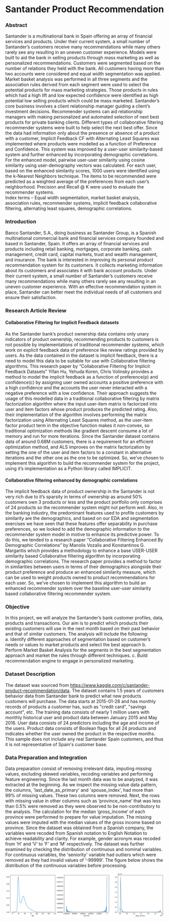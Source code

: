 # Santander Product Recommendation

### Abstract

Santander is a multinational bank in Spain offering an array of financial services and products. Under their current system, a small number of Santander’s customers receive many recommendations while many others rarely see any resulting in an uneven customer experience. Models were built to aid the bank in selling products through mass marketing as well as personalized recommendations.
Customers were segmented based on the number of relations they held with the bank. All customers having more than two accounts were considered and equal width segmentation was applied. Market basket analysis was performed in all three segments and the association rules derived from each segment were used to select the potential products for mass marketing strategies. Those products in rules which had a high lift and low expected confidence were identified as high potential low selling products which could be mass marketed. 
Santander’s core business involves a client relationship manager guiding a client’s investment decisions.  Recommender systems can aid relationship managers with making personalized and automated selection of next best products for private banking clients. Different types of collaborative filtering recommender systems were built to help select the next best offer. Since the data had information only about the presence or absence of a product with a customer, Implicit Feedback CF with Alternating Least Squares was implemented where products were modelled as a function of Preference and Confidence. This system was improved by a user-user similarity-based system and further enhanced by incorporating demographic correlations. For the enhanced model, pairwise user-user similarity using cosine similarity using user-demography vectors was calculated. For each user, based on the enhanced similarity scores, 1000 users were identified using the k-Nearest Neighbors technique. The items to be recommended were predicted as a weighted average of the preferences from each user’s neighborhood. Precision and Recall @ K were used to evaluate the recommender systems.  
Index terms – Equal width segmentation, market basket analysis, association rules, recommender systems, implicit feedback collaborative filtering, alternating least squares, demographic correlations.

### Introduction

Banco Santander, S.A., doing business as Santander Group, is a Spanish multinational commercial bank and financial services company founded and based in Santander, Spain. It offers an array of financial services and products including retail banking, mortgages, corporate banking, cash management, credit card, capital markets, trust and wealth management, and insurance. The bank is interested in improving its personal product recommendation system for its customers. It collects marketing information about its customers and associates it with bank account products. Under their current system, a small number of Santander’s customers receive many recommendations while many others rarely see any resulting in an uneven customer experience. With an effective recommendation system in place, Santander can better meet the individual needs of all customers and ensure their satisfaction.

### Research Article Review

#### Collaborative Filtering for Implicit Feedback datasets

As the Santander bank’s product ownership data contains only unary indicators of product ownership, recommending products to customers is not possible by implementations of traditional recommender systems, which work on explicit feedback data of preference like review ratings provided by users. As the data contained in the dataset is implicit feedback, there is a need to model this data to be suitable for use with Collaborative filtering algorithms. This research paper by “Collaborative Filtering for Implicit Feedback Datasets” Yifan Hu, Yehuda Koren, Chris Volinsky provides a method to model the implicit feedback as a function of preference(p) and confidence(c) by assigning user owned accounts a positive preference with a high confidence and the accounts the user never interacted with a negative preference with a low confidence. Their approach suggests the usage of this modelled data in a traditional collaborative filtering by matrix factorization algorithm where the input user-item matrix is factorized into user and item factors whose product produces the predicted rating. Also, their implementation of the algorithm involves performing the matrix factorization using Alternating Least Squares method, as the user-item factor product term in the objective function makes it non-convex, so traditional optimization methods like gradient descent consume a lot of memory and run for more iterations. Since the Santander dataset contains data of around 0.68M customers, there is a requirement for an efficient optimization method, and ALS improves on the matrix factorization by setting the one of the user and item factors to a constant in alternative iterations and the other one as the one to be optimized. So, we’ve chosen to implement this algorithm to build the recommender system for the project, using it’s implementation as a Python library called IMPLICIT.

#### Collaborative filtering enhanced by demographic correlations

The implicit feedback data of product ownership in the Santander is not very rich due to it’s sparsity in terms of ownership as around 50% customers own 3 products or less and the product portfolio only comprises of 24 products so the recommender system might not perform well. Also, in the banking industry, the predominant features used to profile customers by similarity are the demographics, and based on our EDA and segmentation exercises we have seen that these features offer separability in purchase preferences, so we looked to add the demographic information to the recommender system model in motive to enhance its predictive power. To do this, we tended to a research paper “Collaborative Filtering Enhanced By Demographic Correlations” by Manolis Vozalis and Konstantinos G. Margaritis which provides a methodology to enhance a base USER-USER similarity based Collaborative filtering algorithm by incorporating demographic correlations. The research paper provides a method to factor in similarities between users in terms of their demographics alongside their product preference and produce an enhanced similarity measure, which can be used to weight products owned to product recommendations for each user. So, we’ve chosen to implement this algorithm to build an enhanced recommender system over the baseline user-user similarity based collaborative filtering recommender system.

### Objective

In this project, we will analyze the Santander’s bank customer profiles, data, products and transactions. Our aim is to predict which products their existing customers will use in the next month based on their past behavior and that of similar customers.  The analysis will include the following:  
a.	Identify different approaches of segmentation based on customer’s needs or values to market products and select the best approach
b.	Perform Market Basket Analysis for the segments in the best segmentation approach and market the rules through different techniques.
c.	Build recommendation engine to engage in personalized marketing.

### Dataset Description

The dataset was sourced from https://www.kaggle.com/c/santander-product-recommendation/data. The dataset contains 1.5 years of customers behavior data from Santander bank to predict what new products customers will purchase. The data starts at 2015-01-28 and has monthly records of products a customer has, such as "credit card", "savings account", etc. The training data consists of nearly 1 million users with monthly historical user and product data between January 2015 and May 2016. User data consists of 24 predictors including the age and income of the users. Product data consists of Boolean flags for all 24 products and indicates whether the user owned the product in the respective months. This sample does not include any real Santander Spain customers, and thus it is not representative of Spain's customer base.

### Data Preparation and Integration

Data preparation consist of removing irrelevant data, imputing missing values, excluding skewed variables, recoding variables and performing feature engineering. Since the last month data was to be analyzed, it was extracted at the beginning.
As we inspect the missing value data pattern, the columns, 'last_date_as_primary' and 'spouse_index', had more than 99% of missing values. These two columns were removed. Next, the rows with missing value in other columns such as ‘province_name’ that was less than 0.5% were removed as they were observed to be non-contributory to the analysis. The calculation for the median ‘gross_income’ of each province were performed to prepare for value imputation. The missing values were imputed with the median values of the gross income based on province. Since the dataset was obtained from a Spanish company, the variables were recoded from Spanish notation to English Notation to achieve readability and clarity. For example, gender acronym was recoded from ‘H’ and ‘V’ to ‘F’ and ‘M’ respectively.
The dataset was further examined by checking the distribution of continuous and nominal variables. For continuous variables, the 'seniority' variable had outliers which were removed as they had invalid values of ‘-99999’. The figure below shows the distribution of the continuous variables before processing.

![F1 distribution](/Images/F1.png)
